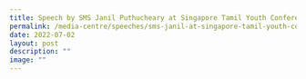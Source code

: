 ```yaml
---
title: Speech by SMS Janil Puthucheary at Singapore Tamil Youth Conference
permalink: /media-centre/speeches/sms-janil-at-singapore-tamil-youth-conference/
date: 2022-07-02
layout: post
description: ""
image: ""
---
```

